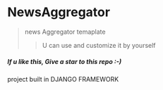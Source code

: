 # NewsAggregator

>news Aggregator temaplate
>>U can use and customize it by yourself


##### If u like this,  Give a star to this repo :-) 
project built in DJANGO FRAMEWORK
